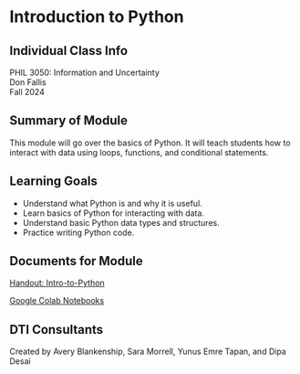 # Introduction to Python

## Individual Class Info
PHIL 3050: Information and Uncertainty 
<br>
Don Fallis
<br>
Fall 2024
<br>

## Summary of Module
This module will go over the basics of Python. It will teach students how to interact with data using loops, functions, and conditional statements.

## Learning Goals
- Understand what Python is and why it is useful.
- Learn basics of Python for interacting with data.
- Understand basic Python data types and structures.
- Practice writing Python code.

## Documents for Module

[Handout: Intro-to-Python]()

[Google Colab Notebooks]()

## DTI Consultants
Created by Avery Blankenship, Sara Morrell, Yunus Emre Tapan, and Dipa Desai
